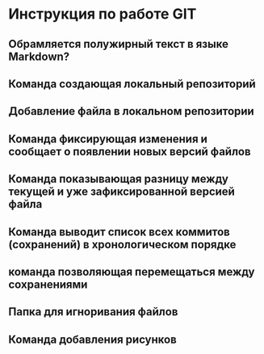 # Инструкция по работе GIT

## Обрамляется полужирный текст в языке Markdown?


## Команда создающая локальный репозиторий


## Добавление файла  в локальном репозитории


## Команда  фиксирующая изменения и сообщает о появлении новых версий файлов

## Команда показывающая разницу между текущей и уже зафиксированной версией файла

## Команда выводит список всех коммитов (сохранений) в хронологическом порядке

##  команда позволяющая перемещаться между сохранениями

## Папка для игноривания файлов

## Команда добавления рисунков

